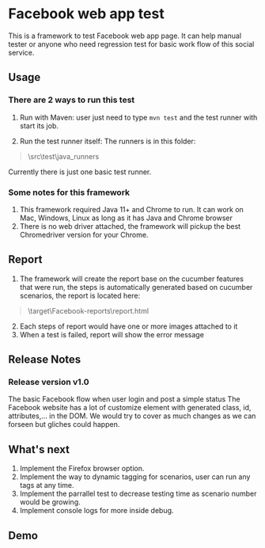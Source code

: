# Facebook web app test
This is a framework to test Facebook web app page. It can help manual tester or anyone who need regression test for basic work flow of this social service.

## Usage
### There are 2 ways to run this test
1. Run with Maven:
user just need to type ```mvn test``` and the test runner with start its job.

2. Run the test runner itself:
The runners is in this folder:

  > \src\test\java\_runners

Currently there is just one basic test runner.

### Some notes for this framework
1. This framework required Java 11+ and Chrome to run. It can work on Mac, Windows, Linux as long as it has Java and Chrome browser
2. There is no web driver attached, the framework will pickup the best Chromedriver version for your Chrome.

## Report
1. The framework will create the report base on the cucumber features that were run, the steps is automatically generated based on  cucumber scenarios, the report is located here:

 > \target\Facebook-reports\report.html

2. Each steps of report would have one or more images attached to it
3. When a test is failed, report will show the error message

## Release Notes
### Release version v1.0
The basic Facebook flow when user login and post a simple status
The Facebook website has a lot of customize element with generated class, id, attributes,... in the DOM. We would try to cover as much changes as we can forseen but gliches could happen.

## What's next
1. Implement the Firefox browser option.
2. Implement the way to dynamic tagging for scenarios, user can run any tags at any time.
3. Implement the parrallel test to decrease testing time as scenario number would be growing.
4. Implement console logs for more inside debug.

## Demo

